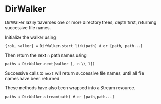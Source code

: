 DirWalker
=========

DirWalker lazily traverses one or more directory trees, depth first, 
returning successive file names.

Initialize the walker using

    {:ok, walker} = DirWalker.start_link(path) # or [path, path...]

Then return the next `n` path names using

    paths = DirWalker.next(walker [, n \\ 1])

Successive calls to `next` will return successive file names, until
all file names have been returned. 

These methods have also been wrapped into a Stream resource. 

    paths = DirWalker.stream(path) # or [path,path...]